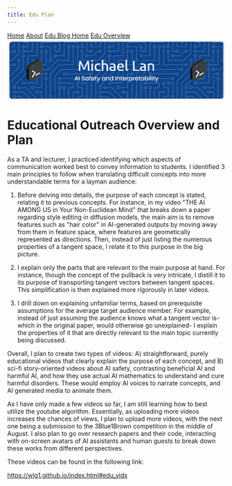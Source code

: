 ```yaml
---
title: Edu Plan
---
```


<head>
    <script src="https://polyfill.io/v3/polyfill.min.js?features=es6"></script>
    <script id="MathJax-script" async src="https://cdn.jsdelivr.net/npm/mathjax@3/es5/tex-mml-chtml.js"></script>
    <link rel="stylesheet" href="index.css">
</head>

<div class="topnav">
  <a href="index.html">Home</a>
  <a href="about.html">About</a>
  <a href="eduBlogHome.html">Edu Blog Home</a>
  <a class="active" href="eduPlan.html">Edu Overview</a>
</div>

<img src="banner.png" alt="Banner">

<p align="center"><h1><b>Educational Outreach Overview and Plan</b></h1></p>

As a TA and lecturer, I practiced identifying which aspects of communication worked best to convey information to students. I identified 3 main principles to follow when translating difficult concepts into more understandable terms for a layman audience:

1) Before delving into details, the purpose of each concept is stated, relating it to previous concepts. For instance, in my video "THE AI AMONG US in Your Non-Euclidean Mind" that breaks down a paper regarding style editing in diffusion models, the main aim is to remove features such as "hair color" in AI-generated outputs by moving away from them in feature space, where features are geometically represented as directions. Then, instead of just listing the numerous properties of a tangent space, I relate it to this purpose in the big picture.

2) I explain only the parts that are relevant to the main purpose at hand. For instance, though the concept of the pullback is very intricate, I distill it to its purpose of transporting tangent vectors between tangent spaces. This simplification is then explained more rigorously in later videos.

3) I drill down on explaining unfamiliar terms, based on prerequisite assumptions for the average target audience member. For example, instead of just assuming the audience knows what a tangent vector is- which in the original paper, would otherwise go unexplained- I explain the properties of it that are directly relevant to the main topic currently being discussed.

Overall, I plan to create two types of videos: 
A) straightforward, purely educational videos that clearly explain the purpose of each concept, and 
B) sci-fi story-oriented videos about AI safety, contrasting beneficial AI and harmful AI, and how they use actual AI mathematics to understand and cure harmful disorders. These would employ AI voices to narrate concepts, and AI generated media to animate them.

As I have only made a few videos so far, I am still learning how to best utilize the youtube algorithm. Essentially, as uploading more videos increases the chances of views, I plan to upload more videos, with the next one being a submission to the 3Blue1Brown competition in the middle of August. I also plan to go over research papers and their code, interacting with on-screen avatars of AI assistants and human guests to break down these works from different perspectives.

These videos can be found in the following link:

https://wlg1.github.io/index.html#edu_vids